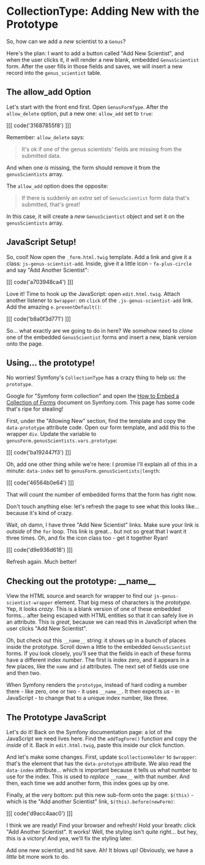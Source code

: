 # CollectionType: Adding New with the Prototype

So, how can we add a *new* scientist to a `Genus`?

Here's the plan: I want to add a button called "Add New Scientist", and when the
user clicks it, it will render a new blank, embedded `GenusScientist` form. After
the user fills in those fields and saves, we will insert a new record into the `genus_scientist`
table.

## The allow_add Option

Let's start with the front end first. Open `GenusFormType`. After the `allow_delete`
option, put a new one: `allow_add` set to `true`:

[[[ code('31687855f8') ]]]

Remember: `allow_delete` says:

> It's ok if one of the genus scientists' fields are missing from the submitted data.

And when one *is* missing, the form should remove it from the `genusScientists` array.

The `allow_add` option does the opposite:

> If there is suddenly an *extra* set of `GenusScientist` form data that's submitted,
> that's great!

In this case, it will create a *new* `GenusScientist` object and set it on the `genusScientists`
array.

## JavaScript Setup!

So, cool! Now open the `_form.html.twig` template. Add a link and give it a class:
`js-genus-scientist-add`. Inside, give it a little icon - `fa-plus-circle` and say
"Add Another Scientist":

[[[ code('a703948ca4') ]]]

Love it! Time to hook up the JavaScript: open `edit.html.twig`. Attach another listener
to `$wrapper`: on `click` of the `.js-genus-scientist-add` link. Add the amazing
`e.preventDefault()`:

[[[ code('b8a0f3d771') ]]]

So... what exactly are we going to do in here? We somehow need to *clone* one of
the embedded `GenusScientist` forms and insert a new, blank version onto the page.

## Using... the prototype!

No worries! Symfony's `CollectionType` has a crazy thing to help us: the `prototype`.

Google for "Symfony form collection" and open the [How to Embed a Collection of Forms][form_collections]
document on Symfony.com. This page has some code that's ripe for stealing!

First, under the "Allowing New" section, find the template and copy the `data-prototype`
attribute code. Open our form template, and add this to the wrapper `div`.
Update the variable to `genusForm.genusScientists.vars.prototype`:

[[[ code('ba192447f3') ]]]

Oh, add one other thing while we're here: I promise I'll explain all of this in
a minute: `data-index` set to `genusForm.genusScientists|length`:

[[[ code('46564b0e64') ]]]

That will count the number of embedded forms that the form has right now.

Don't touch anything else: let's refresh the page to see what this looks like...
because it's kind of crazy.

Wait, oh damn, I have three "Add New Scientist" links. Make sure your link is
*outside* of the `for` loop. This link is great... but not so great that I want
it three times. Oh, and fix the icon class too - get it together Ryan!

[[[ code('d9e936d618') ]]]

Refresh again. Much better!

## Checking out the prototype: \_\_name\_\_

View the HTML source and search for wrapper to find our `js-genus-scientist-wrapper`
element. That big mess of characters is the *prototype*. Yep, it looks *crazy*.
This is a blank version of one of these embedded forms... after being escaped with
HTML entities so that it can safely live in an attribute. This is *great*, because
we can read this in JavaScript when the user clicks "Add New Scientist".

Oh, but check out this `__name__` string: it shows up in a bunch of places inside
the prototype. Scroll down a little to the embedded `GenusScientist` forms. If
you look closely, you'll see that the fields in each of these forms have a different
index *number*. The first is index zero, and it appears in a few places, like the
`name` and `id` attributes. The next set of fields use one and then two.

When Symfony renders the `prototype`, instead of hard coding a number there - like
zero, one or two - it uses `__name__`. It then expects *us* - in JavaScript - to
change that to a unique index number, like three.

## The Prototype JavaScript

Let's do it! Back on the Symfony documentation page: a lot of the JavaScript we
need lives here. Find the `addTagForm()` function and copy the *inside* of it. Back
in `edit.html.twig`, paste this inside our click function.

And let's make some changes. First, update `$collectionHolder` to `$wrapper`: that's
the element that has the `data-prototype` attribute. We also read the `data-index`
attribute... which is important because it tells us what number to use for the
index. This is used to *replace* `__name__` with that number. And then, each time
we add another form, this index goes up by one.

Finally, at the very bottom: put this new sub-form onto the page: `$(this)` -
which is the "Add another Scientist" link, `$(this).before(newForm)`:

[[[ code('d9acc4aac0') ]]]

I think we are ready! Find your browser and refresh! Hold your breath: click
"Add Another Scientist". It works! Well, the styling isn't quite right... but hey,
this is a victory! And yea, we'll fix the styling later.

Add one new scientist, and hit save. Ah! It blows up! Obviously, we have a *little*
bit more work to do.


[form_collections]: https://symfony.com/doc/current/form/form_collections.html

